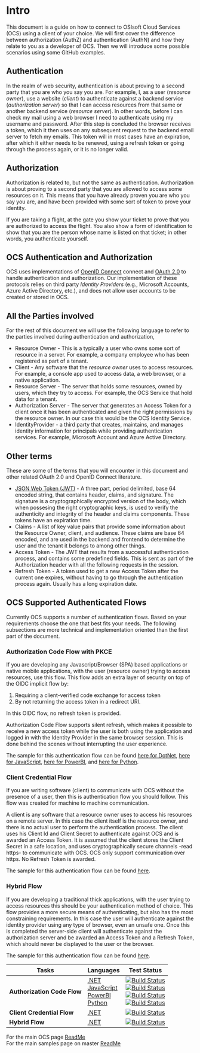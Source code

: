 # Intro

This document is a guide on how to connect to OSIsoft Cloud Services (OCS) using a client of your choice. We will first cover the difference between authorization (AuthZ) and authentication (AuthN) and how they relate to you as a developer of OCS. Then we will introduce some possible scenarios using some GitHub examples.

## Authentication

In the realm of web security, authentication is about proving to a second party that you are who you say you are. For example, I, as a user (_resource owner_), use a website (_client_) to authenticate against a backend service (_authorization server_) so that I can access resources from that same or another backend service (_resource server_). In other words, before I can check my mail using a web browser I need to authenticate using my username and password. After this step is concluded the browser receives a token, which it then uses on any subsequent request to the backend email server to fetch my emails. This token will in most cases have an expiration, after which it either needs to be renewed, using a refresh token or going through the process again, or it is no longer valid.

## Authorization

Authorization is related to, but not the same as authentication. Authorization is about proving to a second party that you are allowed to access some resources on it. This means that you have already proven you are who you say you are, and have been provided with some sort of token to prove your identity.

If you are taking a flight, at the gate you show your ticket to prove that you are authorized to access the flight. You also show a form of identification to show that you are the person whose name is listed on that ticket; in other words, you authenticate yourself.

## OCS Authentication and Authorization

OCS uses implementations of [OpenID Connect](https://openid.net/connect/) connect and [OAuth 2.0](https://oauth.net/2/) to handle authentication and authorization. Our implementation of these protocols relies on third party _Identity Providers_ (e.g., Microsoft Accounts, Azure Active Directory, etc.), and does not allow user accounts to be created or stored in OCS.

## All the Parties involved

For the rest of this document we will use the following language to refer to the parties involved during authentication and authorization,

- Resource Owner - This is a typically a user who owns some sort of resource in a server. For example, a company employee who has been registered as part of a tenant.
- Client - Any software that the _resource owner_ uses to access resources. For example, a console app used to access data, a web browser, or a native application.
- Resource Server - The server that holds some resources, owned by users, which they try to access. For example, the OCS Service that hold data for a tenant.
- Authorization Server - The server that generates an Access Token for a client once it has been authenticated and given the right permissions by the resource owner. In our case this would be the OCS Identity Service.
- IdentityProvider - a third party that creates, maintains, and manages identity information for principals while providing authentication services. For example, Microsoft Account and Azure Active Directory.

## Other terms

These are some of the terms that you will encounter in this document and other related OAuth 2.0 and OpenID Connect literature.

- [JSON Web Token (JWT)](https://jwt.io/introduction/) - A three part, period delimited, base 64 encoded string, that contains header, claims, and signature. The signature is a cryptographically encrypted version of the body, which when possesing the right cryptographic keys, is used to verify the authenticity and integrity of the header and claims components. These tokens have an expiration time.
- Claims - A list of key value pairs that provide some information about the Resource Owner, client, and audience. These claims are base 64 encoded, and are used in the backend and frontend to determine the user and the tenant it belongs to among other things.
- Access Token - The JWT that results from a successful authentication process, and contains some predefined fields. This is sent as part of the Authorization header with all the following requests in the session.
- Refresh Token - A token used to get a new Access Token after the current one expires, without having to go through the authentication process again. Usually has a long expiration date.

## OCS Supported Authenticated Flows

Currently OCS supports a number of authentication flows. Based on your requirements choose the one that best fits your needs. The following subsections are more technical and implementation oriented than the first part of the document.

### Authorization Code Flow with PKCE

If you are developing any Javascript/Browser (SPA) based applications or native mobile applications, with the user (resource owner) trying to access resources, use this flow. This flow adds an extra layer of security on top of the OIDC implicit flow by:

1. Requiring a client-verified code exchange for access token
2. By not returning the access token in a redirect URI.

In this OIDC flow, no refresh token is provided.

Authorization Code Flow supports silent refresh, which makes it possible to receive a new access token while the user is both using the application and logged in with the Identity Provider in the same browser session. This is done behind the scenes without interrupting the user experience.

The sample for this authentication flow can be found [here for DotNet](AuthorizationCodeFlow/DotNet/AuthorizationCodeFlow), [here for JavaScript](AuthorizationCodeFlow/JavaScript), [here for PowerBI](AuthorizationCodeFlow/PowerBI), and [here for Python](AuthorizationCodeFlow/Python).

### Client Credential Flow

If you are writing software (client) to communicate with OCS without the presence of a user, then this is authentication flow you should follow. This flow was created for machine to machine communication.

A client is any software that a resource owner uses to access his resources on a remote server. In this case the client itself is the resource owner, and there is no actual user to perform the authentication process. The client uses his Client Id and Client Secret to authenticate against OCS and is awarded an Access Token. It is assumed that the client stores the Client Secret in a safe location, and uses cryptographically secure channels -read https- to communicate with OCS. OCS only support communication over https. No Refresh Token is awarded.

The sample for this authentication flow can be found [here](ClientCredentialFlow/DotNet/ClientCredentialFlow).

### Hybrid Flow

If you are developing a traditional thick applications, with the user trying to access resources this should be your authentication method of choice. This flow provides a more secure means of authenticating, but also has the most constraining requirements. In this case the user will authenticate against the identity provider using any type of browser, even an unsafe one. Once this is completed the server-side client will authenticate against the authorization server and be awarded an Access Token and a Refresh Token, which should never be displayed to the user or the browser.

The sample for this authentication flow can be found [here](HybridFlow/DotNet/HybridFlow).

| Tasks                       | Languages                                                                                                                                                                             | Test Status                                                                                                                                                                                                                                                                                                                                                                                                                                                                                                                                                                                                                                                                                                                                                                                                                                                                                                                                                          |
| --------------------------- | ------------------------------------------------------------------------------------------------------------------------------------------------------------------------------------- | -------------------------------------------------------------------------------------------------------------------------------------------------------------------------------------------------------------------------------------------------------------------------------------------------------------------------------------------------------------------------------------------------------------------------------------------------------------------------------------------------------------------------------------------------------------------------------------------------------------------------------------------------------------------------------------------------------------------------------------------------------------------------------------------------------------------------------------------------------------------------------------------------------------------------------------------------------------------- |
| **Authorization Code Flow** | [.NET](AuthorizationCodeFlow/DotNet) </br> [JavaScript](AuthorizationCodeFlow/JavaScript) </br> [PowerBI](AuthorizationCodeFlow/PowerBI) </br> [Python](AuthorizationCodeFlow/Python) | [![Build Status](https://dev.azure.com/osieng/engineering/_apis/build/status/product-readiness/OCS/Auth_PKCE_DotNet?branchName=master)](https://dev.azure.com/osieng/engineering/_build?definitionId=863&branchName=master) </br> [![Build Status](https://dev.azure.com/osieng/engineering/_apis/build/status/product-readiness/OCS/Auth_PKCE_JavaScript?branchName=master)](https://dev.azure.com/osieng/engineering/_build?definitionId=1203&branchName=master) </br> [![Build Status](https://dev.azure.com/osieng/engineering/_apis/build/status/product-readiness/OCS/Auth_PKCE_PowerBI?branchName=master)](https://dev.azure.com/osieng/engineering/_build?definitionId=996&branchName=master) </br> [![Build Status](https://dev.azure.com/osieng/engineering/_apis/build/status/product-readiness/OCS/Auth_PKCE_Python?branchName=master)](https://dev.azure.com/osieng/engineering/_build?definitionId=1551&branchName=master) |
| **Client Credential Flow**  | [.NET](ClientCredentialFlow/DotNet)                                                                                                                                                   | [![Build Status](https://dev.azure.com/osieng/engineering/_apis/build/status/product-readiness/OCS/Auth_CC_DotNet?branchName=master)](https://dev.azure.com/osieng/engineering/_build?definitionId=595&branchName=master)                                                                                                                                                                                                                                                                                                                                                                                                                                                                                                                                                                                                                                                                                                                                     |
| **Hybrid Flow**             | [.NET](HybridFlow/DotNet)                                                                                                                                                             | [![Build Status](https://dev.azure.com/osieng/engineering/_apis/build/status/product-readiness/OCS/Auth_Hybrid_DotNet?branchName=master)](https://dev.azure.com/osieng/engineering/_build?definitionId=847&branchName=master)                                                                                                                                                                                                                                                                                                                                                                                                                                                                                                                                                                                                                                                                                                                                 |

For the main OCS page [ReadMe](https://github.com/osisoft/OSI-Samples-OCS)  
For the main samples page on master [ReadMe](https://github.com/osisoft/OSI-Samples)

